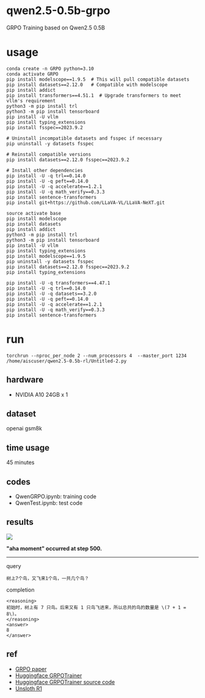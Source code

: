 # qwen2.5-0.5b-grpo

GRPO Training based on Qwen2.5 0.5B 

# usage


```
conda create -n GRPO python=3.10
conda activate GRPO
pip install modelscope==1.9.5  # This will pull compatible datasets
pip install datasets==2.12.0   # Compatible with modelscope
pip install addict
pip install transformers==4.51.1  # Upgrade transformers to meet vllm's requirement
python3 -m pip install trl
python3 -m pip install tensorboard
pip install -U vllm
pip install typing_extensions
pip install fsspec==2023.9.2

# Uninstall incompatible datasets and fsspec if necessary
pip uninstall -y datasets fsspec

# Reinstall compatible versions
pip install datasets==2.12.0 fsspec==2023.9.2

# Install other dependencies
pip install -U -q trl==0.14.0
pip install -U -q peft==0.14.0
pip install -U -q accelerate==1.2.1
pip install -U -q math_verify==0.3.3
pip install sentence-transformers
pip install git+https://github.com/LLaVA-VL/LLaVA-NeXT.git
```




```
source activate base
pip install modelscope
pip install datasets
pip install addict
python3 -m pip install trl
python3 -m pip install tensorboard
pip install -U vllm
pip install typing_extensions
pip install modelscope==1.9.5
pip uninstall -y datasets fsspec
pip install datasets==2.12.0 fsspec==2023.9.2
pip install typing_extensions

pip install -U -q transformers==4.47.1
pip install -U -q trl==0.14.0
pip install -U -q datasets==3.2.0
pip install -U -q peft==0.14.0
pip install -U -q accelerate==1.2.1
pip install -U -q math_verify==0.3.3
pip install sentence-transformers
```

# run
```
torchrun --nproc_per_node 2 --num_processors 4  --master_port 1234 /home/aiscuser/qwen2.5-0.5b-rl/Untitled-2.py
```


## hardware

* NVIDIA A10 24GB x 1

## dataset

openai gsm8k

## time usage

45 minutes

## codes

* QwenGRPO.ipynb: training code
* QwenTest.ipynb: test code

## results

![](./tensorboard.png)

**"aha moment" occurred at step 500.**

---- 

query

```
树上7个鸟，又飞来1个鸟，一共几个鸟？
```

completion

```
<reasoning>
初始时，树上有 7 只鸟。后来又有 1 只鸟飞进来，所以总共的鸟的数量是 \(7 + 1 = 8\)。
</reasoning>
<answer>
8
</answer>
```

## ref

* [GRPO paper](refs/grpo/GRPO：Group%20Relative%20Policy%20Optimization.pdf)
* [Huggingface GRPOTrainer](https://huggingface.co/docs/trl/main/en/grpo_trainer)
* [Huggingface GRPOTrainer source code](https://github.com/huggingface/trl/blob/main/trl/trainer/grpo_trainer.py)
* [Unsloth R1](https://unsloth.ai/blog/r1-reasoning)

